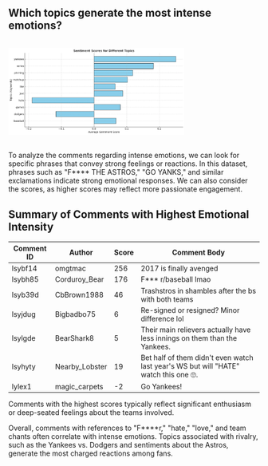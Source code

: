 ## Which topics generate the most intense emotions?



<img src="assets/output (5).webp" style="max-width: 70%; margin-top:15px; height: 70%; margin-bottom: 15px;" alt="Output Chart" />



<br>

To analyze the comments regarding intense emotions, we can look for specific phrases that convey strong feelings or reactions. In this dataset, phrases such as "F**** THE ASTROS," "GO YANKS," and similar exclamations indicate strong emotional responses. We can also consider the scores, as higher scores may reflect more passionate engagement.

## Summary of Comments with Highest Emotional Intensity

| Comment ID | Author            | Score | Comment Body                                               |
|------------|-------------------|-------|-----------------------------------------------------------|
| lsybf14    | omgtmac           | 256   | 2017 is finally avenged                                   |
| lsybh85    | Corduroy_Bear     | 176   | F*** r/baseball lmao                                      |
| lsyb39d    | CbBrown1988       | 46    | Trashstros in shambles after the bs with both teams      |
| lsyjdug    | Bigbadbo75        | 6     | Re-signed or resigned? Minor difference lol               |
| lsylgde    | BearShark8        | 5     | Their main relievers actually have less innings on them than the Yankees. |
| lsyhyty    | Nearby_Lobster   | 19    | Bet half of them didn't even watch last year's WS but will "HATE" watch this one 🙄. |
| lylex1     | magic_carpets     | -2    | Go Yankees!                                              |

Comments with the highest scores typically reflect significant enthusiasm or deep-seated feelings about the teams involved.

Overall, comments with references to "F****r," "hate," "love," and team chants often correlate with intense emotions. Topics associated with rivalry, such as the Yankees vs. Dodgers and sentiments about the Astros, generate the most charged reactions among fans.

